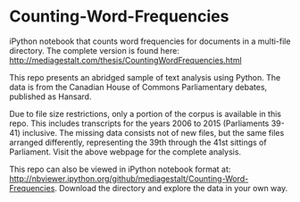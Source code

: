 # Counting-Word-Frequencies
iPython notebook that counts word frequencies for documents in a multi-file directory. The complete version is found here: http://mediagestalt.com/thesis/CountingWordFrequencies.html

This repo presents an abridged sample of text analysis using Python.
The data is from the Canadian House of Commons Parliamentary debates, published as Hansard.

Due to file size restrictions, only a portion of the corpus is available in this repo. This includes transcripts for the years 2006 to 2015 (Parliaments 39-41) inclusive.
The missing data consists not of new files, but the same files arranged differently, representing the 39th through the 41st sittings of Parliament.
Visit the above webpage for the complete analysis.

This repo can also be viewed in iPython notebook format at: http://nbviewer.ipython.org/github/mediagestalt/Counting-Word-Frequencies.
Download the directory and explore the data in your own way.
